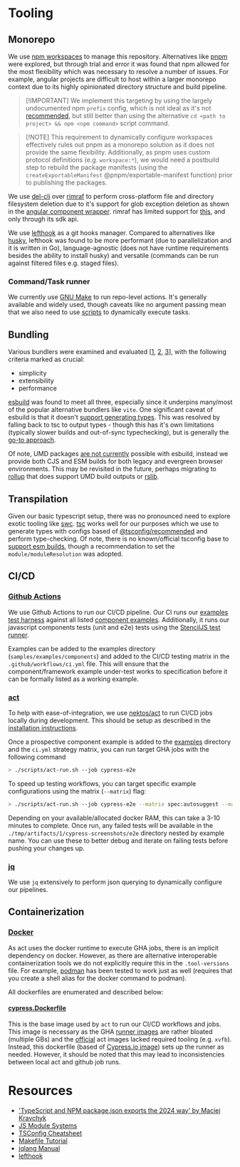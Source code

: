 # Tooling

## Monorepo

We use [npm workspaces](https://docs.npmjs.com/cli/v8/using-npm/workspaces) to manage this repository. Alternatives like [pnpm](https://pnpm.io/workspaces) were explored, but through trial and error it was found that npm allowed for the most flexibility which was necessary to resolve a number of issues. For example, angular projects are difficult to host within a larger monorepo context due to its highly opinionated directory structure and build pipeline.

> [!IMPORTANT] We implement this targeting by using the largely undocumented npm `prefix` config, which is not ideal as it's not [recommended](https://github.com/npm/cli/issues/1368), but still better than using the alternative `cd <path to project> && npm <npm command>` script command.

> [!NOTE] This requirement to dynamically configure workspaces effectively rules out pnpm as a monorepo solution as it does not provide the same flexibility. Additionally, as pnpm uses custom protocol definitions (e.g. `workspace:*`), we would need a postbuild step to rebuild the package manifests (using the `createExportableManifest` @pnpm/exportable-manifest function) prior to publishing the packages.

We use [del-cli](https://www.npmjs.com/package/del-cli) over [rimraf](https://www.npmjs.com/package/rimraf) to perform cross-platform file and directory filesystem deletion due to it's support for glob exception deletion as shown in the [angular component wrapper](../../packages/components/angular/package.json#L6). rimraf has limited support for [this](https://github.com/isaacs/rimraf/issues/113), and only through its sdk api.

We use [lefthook](https://lefthook.dev) as a git hooks manager. Compared to alternatives like [husky](https://typicode.github.io/husky/), lefthook was found to be more performant (due to parallelization and it is written in Go), language-agnostic (does not have runtime requirements besides the ability to install husky) and versatile (commands can be run against filtered files e.g. staged files).

### Command/Task runner

We currently use [GNU Make](https://www.gnu.org/software/make/) to run repo-level actions. It's generally available and widely used, though caveats like no argument passing mean that we also need to use [scripts](../scripts/) to dynamically execute tasks.

## Bundling

Various bundlers were examined and evaluated [[1](https://eisenbergeffect.medium.com/an-esbuild-setup-for-typescript-3b24852479fe), [2](https://github.com/VulcanJS/npm-the-right-way/tree/main), [3](https://janessagarrow.com/blog/typescript-and-esbuild/)], with the following criteria marked as crucial:

- simplicity
- extensibility
- performance

[esbuild](https://esbuild.github.io/) was found to meet all three, especially since it underpins many/most of the popular alternative bundlers like `vite`. One significant caveat of esbuild is that it doesn't [support generating types](https://esbuild.github.io/content-types/#no-type-system). This was resolved by falling back to tsc to output types - though this has it's own limitations (typically slower builds and out-of-sync typechecking), but is generally the [go-to approach](https://github.com/evanw/esbuild/issues/95).

Of note, UMD packages [are not currently](https://github.com/evanw/esbuild/issues/507) possible with esbuild, instead we provide both CJS and ESM builds for both legacy and evergreen browser environments. This may be revisited in the future, perhaps migrating to [rollup](https://rollupjs.org/) that does support UMD build outputs or [rslib](https://lib.rsbuild.dev/guide/start/).

## Transpilation

Given our basic typescript setup, there was no pronounced need to explore exotic tooling like [swc](https://swc.rs/). [tsc](https://github.com/microsoft/TypeScript) works well for our purposes which we use to generate types with configs based of [@tsconfig/recommended](https://github.com/tsconfig/bases?tab=readme-ov-file#recommended-tsconfigjson) and perform type-checking. Of note, there is no known/official tsconfig base to [support esm builds](https://github.com/tsconfig/bases?tab=readme-ov-file#what-about-tsconfigesm), though a recommendation to set the `module/moduleResolution` was adopted.

## CI/CD

### [Github Actions](https://github.com/features/actions)

We use Github Actions to run our CI/CD pipeline. Our CI runs our [examples test harness](../apps/examples/e2e/) against all listed [component examples](../apps/examples/components/). Additionally, it runs our javascript components tests (unit and e2e) tests using the [StencilJS test runner](https://stenciljs.com/docs/testing/stencil-testrunner/overview).

Examples can be added to the examples directory (`samples/examples/components`) and added to the CI/CD testing matrix in the `.github/workflows/ci.yml` file. This will ensure that the component/framework example under-test works to specification before it can be formally listed as a working example.

### [act](https://github.com/nektos/act)

To help with ease-of-integration, we use [nektos/act](https://github.com/nektos/act) to run CI/CD jobs locally during development. This should be setup as described in the [installation instructions](../README.md#installation).

Once a prospective component example is added to the [examples](../apps/examples/components/) directory and the `ci.yml` strategy matrix, you can run target GHA jobs with the following command

```bash
> ./scripts/act-run.sh --job cypress-e2e
```

To speed up testing workflows, you can target specific example configurations using the matrix (`--matrix`) flag:

```bash
> ./scripts/act-run.sh --job cypress-e2e --matrix spec:autosuggest --matrix application:static
```

Depending on your available/allocated docker RAM, this can take a 3-10 minutes to complete. Once run, any failed tests will be available in the `./tmp/artifacts/1/cypress-screenshots/e2e` directory nested by example name. You can use these to better debug and iterate on failing tests before pushing your changes up.

### [jq](https://jqlang.org/)

We use `jq` extensively to perform json querying to dynamically configure our pipelines.

## Containerization

### [Docker](https://www.docker.com/)

As act uses the docker runtime to execute GHA jobs, there is an implicit dependency on docker. However, as there are alternative interoperable containerization tools we do not explicitly require this in the `.tool-versions` file. For example, [podman](https://podman.io/) has been tested to work just as well (requires that you create a shell alias for the docker command to podman).

All dockerfiles are enumerated and described below:

#### [cypress.Dockerfile](../dockerfiles/cypress.Dockerfile)

This is the base image used by `act` to run our CI/CD workflows and jobs. This image is necessary as the GHA [runner images](https://github.com/actions/runner-images) are rather bloated (multiple GBs) and the [official](https://github.com/nektos/act/blob/master/IMAGES.md) act images lacked required tooling (e.g. `xvfb`). Instead, this dockerfile (based of [Cypress.io image](https://github.com/cypress-io/cypress-docker-images)) sets up the runner as needed. However, it should be noted that this may lead to inconsistencies between local act and github job runs.

# Resources

- ['TypeScript and NPM package.json exports the 2024 way' by Maciej Kravchyk](https://www.kravchyk.com/typescript-npm-package-json-exports/)
- [JS Module Systems](https://hacks.mozilla.org/2015/08/es6-in-depth-modules/)
- [TSConfig Cheatsheet](https://www.totaltypescript.com/tsconfig-cheat-sheet)
- [Makefile Tutorial](https://makefiletutorial.com)
- [jqlang Manual](https://jqlang.org/manual/)
- [lefthook](https://lefthook.dev/intro.html)
